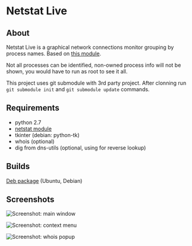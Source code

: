 Netstat Live
============

About
-----

Netstat Live is a graphical network connections monitor grouping by process names. Based on [this module](https://github.com/da667/netstat).

Not all processes can be identified, non-owned process info  will not be shown, you would have to run as root to see it all.

This project uses git submodule with 3rd party project. After clonning run `git submodule init` and `git submodule update` commands.

Requirements
------------

* python 2.7
* [netstat module](https://github.com/da667/netstat)
* tkinter (debian: python-tk)
* whois (optional)
* dig from dns-utils (optional, using for reverse lookup)

Builds
------

[Deb package](http://brainfucker.myihor.ru/share/apps/netstatlive/builds/netstatlive_0.1-2_all.deb) (Ubuntu, Debian)

Screenshots
-----------

![Screenshot: main window](http://i.imgur.com/lLHW8hf.png "Screenshot: main window")

![Screenshot: context menu](http://i.imgur.com/H6oDCAD.png "Screenshot: context-menu")

![Screenshot: whois popup](http://i.imgur.com/xi9Z970.png "Screenshot: whois pupup")

